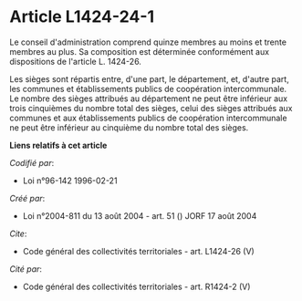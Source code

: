 # Article L1424-24-1

Le conseil d'administration comprend quinze membres au moins et trente membres au plus. Sa composition est déterminée
conformément aux dispositions de l'article L. 1424-26. 

Les sièges sont répartis entre, d'une part, le département, et, d'autre part, les communes et établissements publics de
coopération intercommunale. Le nombre des sièges attribués au département ne peut être inférieur aux trois cinquièmes du
nombre total des sièges, celui des sièges attribués aux communes et aux établissements publics de coopération intercommunale
ne peut être inférieur au cinquième du nombre total des sièges.

**Liens relatifs à cet article**

_Codifié par_:

  - Loi n°96-142 1996-02-21

_Créé par_:

  - Loi n°2004-811 du 13 août 2004 - art. 51 () JORF 17 août 2004

_Cite_:

  - Code général des collectivités territoriales - art. L1424-26 (V)

_Cité par_:

  - Code général des collectivités territoriales - art. R1424-2 (V)
